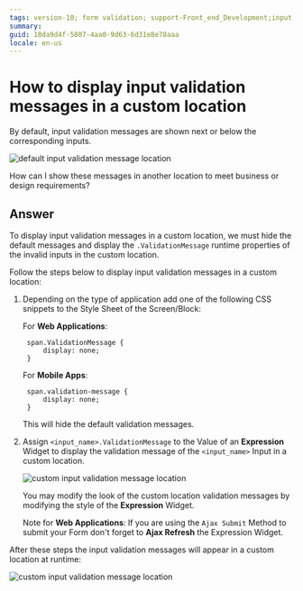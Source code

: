 ```yaml
---
tags: version-10; form validation; support-Front_end_Development;input; form; validation; ui; css;
summary: 
guid: 10da9d4f-5807-4aa0-9d63-6d31e8e78aaa
locale: en-us
---
```


# How to display input validation messages in a custom location

By default, input validation messages are shown next or below the corresponding inputs.

![default input validation message location](images/validation-messages-00.png)

How can I show these messages in another location to meet business or design requirements?

## Answer

To display input validation messages in a custom location, we must hide the default messages and display the `.ValidationMessage` runtime properties of the invalid inputs in the custom location.

Follow the steps below to display input validation messages in a custom location:

1. Depending on the type of application add one of the following CSS snippets to the Style Sheet of the Screen/Block: 

    For **Web Applications**:
    
        span.ValidationMessage {
            display: none;
        }

    For **Mobile Apps**: 

        span.validation-message {
            display: none; 
        }

    This will hide the default validation messages.

1. Assign `<input_name>.ValidationMessage` to the Value of an **Expression** Widget to display the validation message of the `<input_name>` Input in a custom location. 

    ![custom input validation message location](images/validation-messages-01.png)

    You may modify the look of the custom location validation messages by modifying the style of the **Expression** Widget.

    Note for **Web Applications**: If you are using the `Ajax Submit` Method to submit your Form don't forget to **Ajax Refresh** the Expression Widget.

After these steps the input validation messages will appear in a custom location at runtime:

![custom input validation message location](images/validation-messages-02.png)